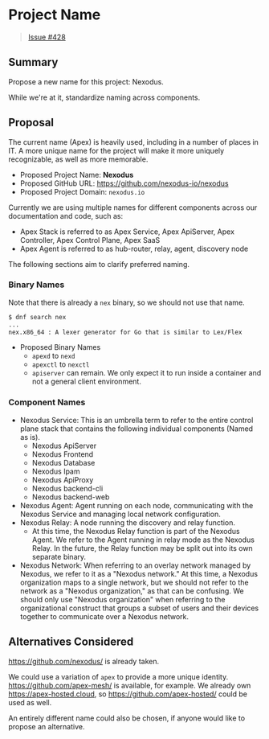 # Project Name

> [Issue #428](https://github.com/nexodus-io/nexodus/issues/428)

## Summary

Propose a new name for this project: Nexodus.

While we're at it, standardize naming across components.

## Proposal

The current name (Apex) is heavily used, including in a number of places in IT.
A more unique name for the project will make it more uniquely recognizable, as
well as more memorable.

* Proposed Project Name: **Nexodus**
* Proposed GitHub URL: <https://github.com/nexodus-io/nexodus>
* Proposed Project Domain: `nexodus.io`

 Currently we are using multiple names for different components across our documentation and code, such as:

* Apex Stack is referred to as Apex Service, Apex ApiServer, Apex Controller, Apex Control Plane, Apex SaaS
* Apex Agent is referred to as hub-router, relay, agent, discovery node

The following sections aim to clarify preferred naming.

### Binary Names

Note that there is already a `nex` binary, so we should not use that name.

```sh
$ dnf search nex
...
nex.x86_64 : A lexer generator for Go that is similar to Lex/Flex
```

* Proposed Binary Names
  * `apexd` to `nexd`
  * `apexctl` to `nexctl`
  * `apiserver` can remain. We only expect it to run inside a container and not a general client environment.

### Component Names

* Nexodus Service: This is an umbrella term to refer to the entire control plane stack that contains the following individual components (Named as is).
  * Nexodus ApiServer
  * Nexodus Frontend
  * Nexodus Database
  * Nexodus Ipam
  * Nexodus ApiProxy
  * Nexodus backend-cli
  * Nexodus backend-web
* Nexodus Agent: Agent running on each node, communicating with the Nexodus Service and managing local network configuration.
* Nexodus Relay: A node running the discovery and relay function.
  * At this time, the Nexodus Relay function is part of the Nexodus Agent. We refer to the Agent running in relay mode as the Nexodus Relay. In the future, the Relay function may be split out into its own separate binary.
* Nexodus Network: When referring to an overlay network managed by Nexodus, we refer to it as a "Nexodus network." At this time, a Nexodus organization maps to a single network, but we should not refer to the network as a "Nexodus organization," as that can be confusing. We should only use "Nexodus organization" when referring to the organizational construct that groups a subset of users and their devices together to communicate over a Nexodus network.

## Alternatives Considered

<https://github.com/nexodus/> is already taken.

We could use a variation of `apex` to provide a more unique identity.
<https://github.com/apex-mesh/> is available, for example. We already
own <https://apex-hosted.cloud>, so <https://github.com/apex-hosted/>
could be used as well.

An entirely different name could also be chosen, if anyone would like
to propose an alternative.
